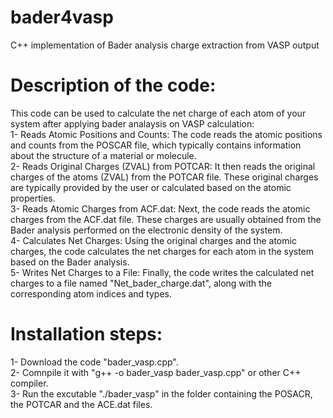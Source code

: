 # bader4vasp  
C++ implementation of Bader analysis charge extraction from VASP output

# Description of the code:  
This code can be used to calculate the net charge of each atom of your system after applying bader analaysis on VASP calculation:  
1- Reads Atomic Positions and Counts: The code reads the atomic positions and counts from the POSCAR file, which typically contains information about the structure of a material or molecule.  
2- Reads Original Charges (ZVAL) from POTCAR: It then reads the original charges of the atoms (ZVAL) from the POTCAR file. These original charges are typically provided by the user or calculated based on the atomic properties.  
3- Reads Atomic Charges from ACF.dat: Next, the code reads the atomic charges from the ACF.dat file. These charges are usually obtained from the Bader analysis performed on the electronic density of the system.  
4- Calculates Net Charges: Using the original charges and the atomic charges, the code calculates the net charges for each atom in the system based on the Bader analysis.  
5- Writes Net Charges to a File: Finally, the code writes the calculated net charges to a file named "Net_bader_charge.dat", along with the corresponding atom indices and types.

# Installation steps:
1- Download the code "bader_vasp.cpp".  
2- Comnpile it with "g++ -o bader_vasp bader_vasp.cpp" or other C++ compiler.  
3- Run the excutable "./bader_vasp" in the folder containing the POSACR, the POTCAR and the ACE.dat files.
